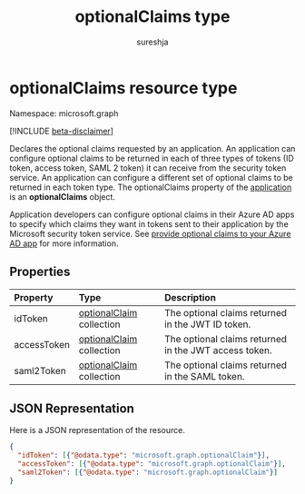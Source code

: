 ﻿---
title: "optionalClaims type"
description: "Declares the optional claims requested by an application."
localization_priority: Normal
doc_type: resourcePageType
ms.prod: "microsoft-identity-platform"
author: "sureshja"
---

# optionalClaims resource type

Namespace: microsoft.graph

[!INCLUDE [beta-disclaimer](../../includes/beta-disclaimer.md)]

Declares the optional claims requested by an application. An application can configure optional claims to be returned in each of three types of tokens (ID token, access token, SAML 2 token) it can receive from the security token service. An application can configure a different set of optional claims to be returned in each token type. The optionalClaims property of the [application](application.md) is an **optionalClaims** object.

Application developers can configure optional claims in their Azure AD apps to specify which claims they want in tokens sent to their application by the Microsoft security token service. See [provide optional claims to your Azure AD app](https://docs.microsoft.com/azure/active-directory/develop/active-directory-optional-claims) for more information.

## Properties

| Property    | Type                                         | Description                                           |
| :---------- | :------------------------------------------- | :---------------------------------------------------- |
| idToken     | [optionalClaim](optionalclaim.md) collection | The optional claims returned in the JWT ID token.     |
| accessToken | [optionalClaim](optionalclaim.md) collection | The optional claims returned in the JWT access token. |
| saml2Token  | [optionalClaim](optionalclaim.md) collection | The optional claims returned in the SAML token.       |

## JSON Representation

Here is a JSON representation of the resource.

<!--{
  "blockType": "resource",
  "@odata.type": "microsoft.graph.optionalClaims"
}-->

```json
{
  "idToken": [{"@odata.type": "microsoft.graph.optionalClaim"}],
  "accessToken": [{"@odata.type": "microsoft.graph.optionalClaim"}],
  "saml2Token": [{"@odata.type": "microsoft.graph.optionalClaim"}]
}
```
